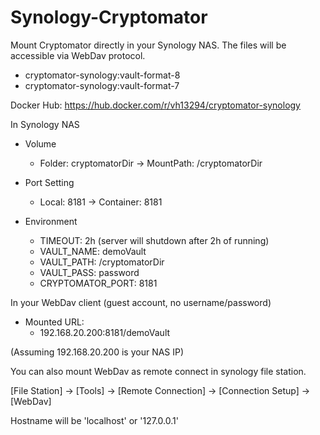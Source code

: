 # Synology-Cryptomator

Mount Cryptomator directly in your Synology NAS.
The files will be accessible via WebDav protocol.

- cryptomator-synology:vault-format-8
- cryptomator-synology:vault-format-7

Docker Hub:
https://hub.docker.com/r/vh13294/cryptomator-synology

In Synology NAS

- Volume

  - Folder: cryptomatorDir -> MountPath: /cryptomatorDir

- Port Setting

  - Local: 8181 -> Container: 8181

- Environment
  - TIMEOUT: 2h (server will shutdown after 2h of running)
  - VAULT_NAME: demoVault
  - VAULT_PATH: /cryptomatorDir
  - VAULT_PASS: password
  - CRYPTOMATOR_PORT: 8181

In your WebDav client (guest account, no username/password)

- Mounted URL:
  - 192.168.20.200:8181/demoVault

(Assuming 192.168.20.200 is your NAS IP)

You can also mount WebDav as remote connect in synology file station.

[File Station] -> [Tools] -> [Remote Connection] -> [Connection Setup] -> [WebDav]

Hostname will be 'localhost' or '127.0.0.1'
